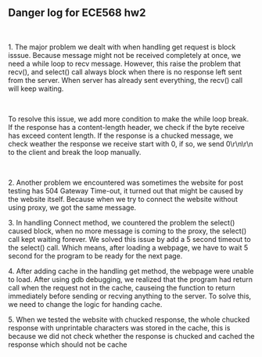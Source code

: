 <h2>Danger log for ECE568 hw2</h2>

<br>
<p>
1. The major problem we dealt with when handling get request is block isssue. Because message might not be received completely at once, we need a while loop to recv message. However, this raise the problem that recv(), and select() call always block when there is no response left sent from the server. When server has already sent everything, the recv() call will keep waiting.
</p>
<br>
<p>
To resolve this issue, we add more condition to make the while loop break. If the response has a content-length header, we check if the byte receive has exceed content length. If the response is a chucked message, we check weather the response we receive start with 0, if so, we send 0\r\n\r\n to the client and break the loop manually. 
</p>
<br>
<p>
2. Another problem we encountered was sometimes the website for post testing has 504 Gateway Time-out, it turned out that might be caused by the website itself. Because when we try to connect the website without using proxy, we got the same message. 
</p>

<p>
3. In handling Connect method, we countered the problem the select() caused block, when no more message is coming to the proxy, the select() call kept waiting forever. We solved this issue by add a 5 second timeout to the select() call. Which means, after loading a webpage, we have to wait 5 second for the program to be ready for the next page.
</p>

<p>
4. After adding cache in the handling get method, the webpage were unable to load. After using gdb debugging, we realized that the program had return call when the request not in the cache, causeing the function to return immediately before sending or recving anything to the server. To solve this, we need to change the logic for handing cache. 
</p>

<p>
5. When we tested the website with chucked response, the whole chucked response with unprintable characters was stored in the cache, this is because we did not check whether the response is chucked and cached the response which should not be cache
</p>